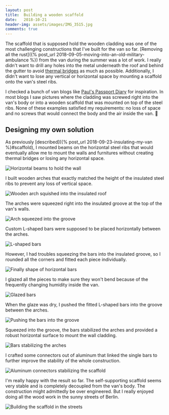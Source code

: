 ```yaml
---
layout: post
title:  Building a wooden scaffold
date:   2018-10-21
header-img: assets/images/IMG_3515.jpg
comments: true
---
```


The scaffold that is supposed hold the wooden cladding was one of the most challenging constructions that I've built for the van so far. [Removing all the rust]({% post_url 2018-09-05-moving-into-an-old-military-ambulance %}) from the van during the summer was a lot of work. I really didn't want to drill any holes into the metal underneath the roof and behind the gutter to avoid [thermal bridges](https://en.wikipedia.org/wiki/Thermal_bridge) as much as possible. Additionally, I didn't want to lose any vertical or horizontal space by mounting a scaffold onto the van's steel ribs.

I checked a bunch of van blogs like [Paul's Passport Diary](https://passport-diary.com/selbstausbau-innenverkleidung-wohnmobil/) for inspiration. In most blogs I saw pictures where the cladding was screwed right into the van's body or into a wooden scaffold that was mounted on top of the steel ribs. None of these examples satisfied my requirements: no loss of space and no screws that would connect the body and the air inside the van. :no_entry_sign:

## Designing my own solution

As previously [described]({% post_url 2018-09-23-insulating-my-van %}#scaffold), I mounted beams on the horizontal steel ribs that would eventually allow me to mount the walls and furnitures without creating thermal bridges or losing any horizontal space.

![Horizontal beams to hold the wall](/assets/images/IMG_3375.jpg)

I built wooden arches that exactly matched the height of the insulated steel ribs to prevent any loss of vertical space.

![Wooden arch squished into the insulated roof](/assets/images/IMG_3343.jpg)

The arches were squeezed right into the insulated groove at the top of the van's walls.

![Arch squeezed into the groove](/assets/images/IMG_3521.jpg)

Custom L-shaped bars were supposed to be placed horizontally between the arches.

![L-shaped bars](/assets/images/IMG_3487.jpg)

However, I had troubles squeezing the bars into the insulated groove, so I rounded all the corners and fitted each piece individually.

![Finally shape of horizontal bars](/assets/images/IMG_3489.jpg)

I glazed all the pieces to make sure they won't bend because of the frequently changing humidity inside the van.

![Glazed bars](/assets/images/IMG_3511.jpg)

When the glaze was dry, I pushed the fitted L-shaped bars into the groove between the arches.

![Pushing the bars into the groove](/assets/images/IMG_3518.jpg)

Squeezed into the groove, the bars stabilized the arches and provided a robust horizontal surface to mount the wall cladding.

![Bars stabilizing the arches](/assets/images/IMG_3515.jpg)

I crafted some connectors out of aluminum that linked the single bars to further improve the stability of the whole construction.

![Aluminum connectors stabilizing the scaffold](/assets/images/IMG_3517.jpg)

I'm really happy with the result so far. The self-supporting scaffold seems very stable and is completely decoupled from the van's body. The construction might admittedly be over engineered. But I really enjoyed doing all the wood work in the sunny streets of Berlin.

![Building the scaffold in the streets](/assets/images/IMG_3485.jpg)
